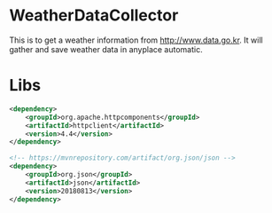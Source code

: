 # WeatherDataCollector
This is to get a weather information from http://www.data.go.kr. It will gather and save weather data in anyplace automatic.

# Libs
```xml
<dependency>
	<groupId>org.apache.httpcomponents</groupId>
	<artifactId>httpclient</artifactId>
	<version>4.4</version>
</dependency>

<!-- https://mvnrepository.com/artifact/org.json/json -->
<dependency>
	<groupId>org.json</groupId>
	<artifactId>json</artifactId>
	<version>20180813</version>
</dependency>
```
